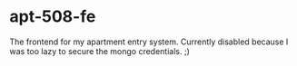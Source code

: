 # apt-508-fe
The frontend for my apartment entry system. 
Currently disabled because I was too lazy to secure the mongo credentials. ;)

